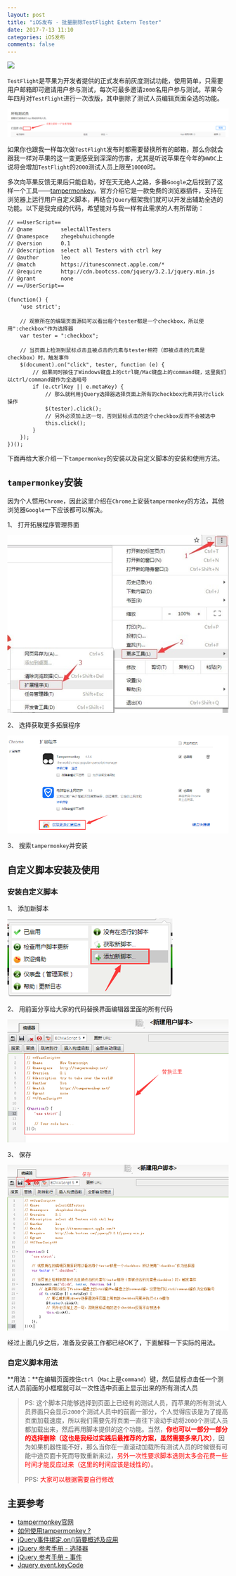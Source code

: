 ```yaml
---
layout: post
title: "iOS发布 - 批量删除TestFlight Extern Tester"
date: 2017-7-13 11:10
categories: iOS发布
comments: false
---
```


![](https://timgsa.baidu.com/timg?image&quality=80&size=b9999_10000&sec=1503376906051&di=4877bff7fe7b764ef675c018e8a7a236&imgtype=0&src=http%3A%2F%2Fwww.pp3.cn%2Fuploads%2F201609%2F2016092105.jpg)

`TestFlight`是苹果为开发者提供的正式发布前灰度测试功能，使用简单，只需要用户邮箱即可邀请用户参与测试，每次可最多邀请`2000`名用户参与测试。苹果今年四月对`TestFlight`进行一次改版，其中删除了测试人员编辑页面全选的功能。

![](https://github.com/ldjhust/ldjhust.github.io/blob/master/imgs/batch_delete_testflight_testers/1.png?raw=true)

如果你也跟我一样每次做`TestFlight`发布时都需要替换所有的邮箱，那么你就会跟我一样对苹果的这一变更感受到深深的伤害，尤其是听说苹果在今年的`WWDC`上说将会增加`TestFlight`的`2000`测试人员上限至`10000`时。

多次向苹果反馈无果后只能自助，好在天无绝人之路，多番`Google`之后找到了这样一个工具——[tampermonkey](https://tampermonkey.net/)。官方介绍它是一款免费的浏览器插件，支持在浏览器上运行用户自定义脚本，再结合`jQuery`框架我们就可以开发出辅助全选的功能。以下是我完成的代码，希望能对与我一样有此需求的人有所帮助：

```
// ==UserScript==
// @name         selectAllTesters
// @namespace    zhegebuhuichongde
// @version      0.1
// @description  select all Testers with ctrl key
// @author       leo
// @match        https://itunesconnect.apple.com/*
// @require      http://cdn.bootcss.com/jquery/3.2.1/jquery.min.js
// @grant        none
// ==/UserScript==

(function() {
    'use strict';

    // 观察所在的编辑页面源码可以看出每个tester都是一个checkbox，所以使用":checkbox"作为选择器
    var tester = ":checkbox";

    // 当页面上检测到鼠标点击且被点击的元素与tester相符（即被点击的元素是checkbox）时，触发事件
    $(document).on("click", tester, function (e) {
        // 如果同时按住了Windows键盘上的ctrl键/Mac键盘上的command键，这里我们以ctrl/command键作为全选暗号
        if (e.ctrlKey || e.metaKey) {
            // 那么就利用jQuery选择器选择页面上所有的checkbox元素并执行click操作
            $(tester).click();
            // 另外必须加上这一句，否则鼠标点击的这个checkbox反而不会被选中
            this.click();
        }
    });
})();
```

下面再给大家介绍一下`tampermonkey`的安装以及自定义脚本的安装和使用方法。

## `tampermonkey`安装

因为个人惯用`Chrome`，因此这里介绍在`Chrome`上安装`tampermonkey`的方法，其他浏览器`Google`一下应该都可以解决。

1、 打开拓展程序管理界面

![](https://github.com/ldjhust/ldjhust.github.io/blob/master/imgs/batch_delete_testflight_testers/2.png?raw=true)

2、 选择获取更多拓展程序

![](https://github.com/ldjhust/ldjhust.github.io/blob/master/imgs/batch_delete_testflight_testers/3.png?raw=true)

3、 搜索`tampermonkey`并安装

## 自定义脚本安装及使用

### 安装自定义脚本
1、 添加新脚本

![](https://github.com/ldjhust/ldjhust.github.io/blob/master/imgs/batch_delete_testflight_testers/4.png?raw=true)

2、 用前面分享给大家的代码替换界面编辑器里面的所有代码

![](https://github.com/ldjhust/ldjhust.github.io/blob/master/imgs/batch_delete_testflight_testers/5.png?raw=true)

3、 保存

![](https://github.com/ldjhust/ldjhust.github.io/blob/master/imgs/batch_delete_testflight_testers/6.png?raw=true)

经过上面几步之后，准备及安装工作都已经OK了，下面解释一下实际的用法。

### 自定义脚本用法
**用法：**在编辑页面按住`ctrl`（`Mac`上是`command`）键，然后鼠标点击任一个测试人员前面的小框框就可以一次性选中页面上显示出来的所有测试人员

>PS: 这个脚本只能够选择到页面上已经有的测试人员，而苹果的所有测试人员界面只会显示`2000`个测试人员中的前面一部分，个人觉得应该是为了提高页面加载速度，所以我们需要先将页面一直往下滚动手动将`2000`个测试人员都加载出来，然后再用脚本提供的这个功能。当然，**<font color="red">你也可以一部分一部分的选择删除（这也是我经过实践后最推荐的方案，虽然需要多来几次）</font>**，因为如果机器性能不好，那么当你在一直滚动加载所有测试人员的时候很有可能中途页面卡死而导致重新来过，<font color="red">另外一次性要求脚本选则太多会花费一些时间才能反应过来（这里的时间应该是线性的）</font>。
>
>PPS: <font color="red">大家可以根据需要自行修改</font>

## 主要参考
* [tampermonkey官网](http://tampermonkey.net)
* [如何使用tampermonkey ?](https://jingyan.baidu.com/article/fb48e8be5b9d1d6e622e14f2.html)
* [jQuery事件绑定.on()简要概述及应用](http://www.jb51.net/article/33880.htm)
* [jQuery 参考手册 - 选择器](http://www.w3school.com.cn/jquery/jquery_ref_selectors.asp)
* [jQuery 参考手册 - 事件](http://www.w3school.com.cn/jquery/jquery_ref_events.asp)
* [Jquery event.keyCode](http://963630220-qq-com.iteye.com/blog/1960022)
